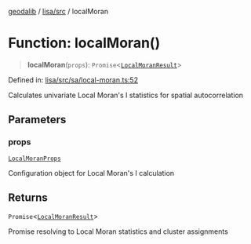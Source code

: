 [geodalib](../../../modules.md) / [lisa/src](../index.md) / localMoran

# Function: localMoran()

> **localMoran**(`props`): `Promise`\<[`LocalMoranResult`](../type-aliases/LocalMoranResult.md)\>

Defined in: [lisa/src/sa/local-moran.ts:52](https://github.com/GeoDaCenter/geoda-lib/blob/fd732718ef3d9fb5e87d0aa5ef9ee659a7cf3f31/js/packages/lisa/src/sa/local-moran.ts#L52)

Calculates univariate Local Moran's I statistics for spatial autocorrelation

## Parameters

### props

[`LocalMoranProps`](../type-aliases/LocalMoranProps.md)

Configuration object for Local Moran's I calculation

## Returns

`Promise`\<[`LocalMoranResult`](../type-aliases/LocalMoranResult.md)\>

Promise resolving to Local Moran statistics and cluster assignments
